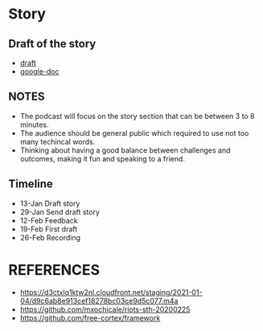 # Story 

## Draft of the story 
* [draft](draft.md)
* [google-doc](https://docs.google.com/document/d/1cxfyPAyZOuOBYjbrxAFPHDmYIQ36eRzPmcPntF3UluU/edit)

## NOTES
* The podcast will focus on the story section that can be between 3 to 8 minutes.
* The audience should be general public which required to use not too many techincal words.
* Thinking about having a good balance between challenges and outcomes, making it fun and speaking to a friend.

## Timeline
* 13-Jan Draft story
* 29-Jan Send draft story
* 12-Feb Feedback
* 19-Feb First draft
* 26-Feb Recording


# REFERENCES 
* https://d3ctxlq1ktw2nl.cloudfront.net/staging/2021-01-04/d9c6ab8e913cef18278bc03ce9d5c077.m4a 
* https://github.com/mxochicale/riots-sth-20200225
* https://github.com/free-cortex/framework


